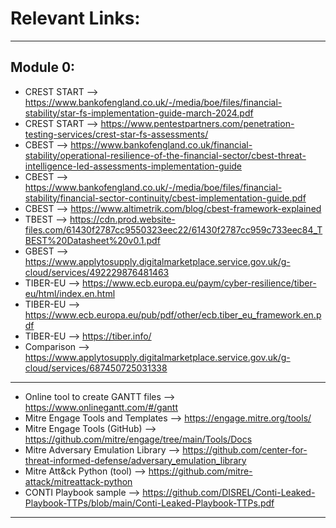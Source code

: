 # Relevant Links:
---
## Module 0:
- CREST START --> https://www.bankofengland.co.uk/-/media/boe/files/financial-stability/star-fs-implementation-guide-march-2024.pdf
- CREST START --> https://www.pentestpartners.com/penetration-testing-services/crest-star-fs-assessments/
- CBEST --> https://www.bankofengland.co.uk/financial-stability/operational-resilience-of-the-financial-sector/cbest-threat-intelligence-led-assessments-implementation-guide
- CBEST --> https://www.bankofengland.co.uk/-/media/boe/files/financial-stability/financial-sector-continuity/cbest-implementation-guide.pdf
- CBEST --> https://www.altimetrik.com/blog/cbest-framework-explained
- TBEST --> https://cdn.prod.website-files.com/61430f2787cc9550323eec22/61430f2787cc959c733eec84_TBEST%20Datasheet%20v0.1.pdf
- GBEST --> https://www.applytosupply.digitalmarketplace.service.gov.uk/g-cloud/services/492229876481463
- TIBER-EU --> https://www.ecb.europa.eu/paym/cyber-resilience/tiber-eu/html/index.en.html
- TIBER-EU --> https://www.ecb.europa.eu/pub/pdf/other/ecb.tiber_eu_framework.en.pdf
- TIBER-EU --> https://tiber.info/
- Comparison --> https://www.applytosupply.digitalmarketplace.service.gov.uk/g-cloud/services/687450725031338
---
- Online tool to create GANTT files --> https://www.onlinegantt.com/#/gantt
- Mitre Engage Tools and Templates --> https://engage.mitre.org/tools/ 
- Mitre Engage Tools (GitHub) --> https://github.com/mitre/engage/tree/main/Tools/Docs
- Mitre Adversary Emulation Library --> https://github.com/center-for-threat-informed-defense/adversary_emulation_library
- Mitre Att&ck Python (tool) --> https://github.com/mitre-attack/mitreattack-python
- CONTI Playbook sample --> https://github.com/DISREL/Conti-Leaked-Playbook-TTPs/blob/main/Conti-Leaked-Playbook-TTPs.pdf
---
